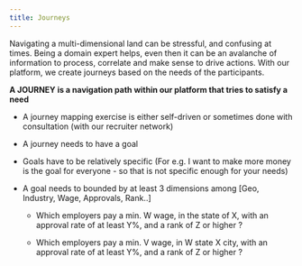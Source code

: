 ```yaml
---
title: Journeys
---
```


Navigating a multi-dimensional land can be stressful, and confusing at times. Being a domain expert helps, even then it can be an avalanche of information to process, correlate and make sense to drive actions. With our platform, we create journeys based on the needs of the participants.


**A JOURNEY is a navigation path within our platform that tries to satisfy a need**

- A journey mapping exercise is either self-driven or sometimes done with consultation (with our recruiter network)

- A journey needs to have a goal

- Goals have to be relatively specific (For e.g. I want to make more money is the goal for everyone - so that is not specific enough for your needs)

- A goal needs to bounded by at least 3 dimensions among [Geo, Industry, Wage, Approvals, Rank..]

    - Which employers pay a min. W wage, in the state of X, with an approval rate of at least Y%, and a rank of Z or higher ?

    - Which employers pay a min. V wage, in W state X city, with an approval rate of at least Y%, and a rank of Z or higher ?